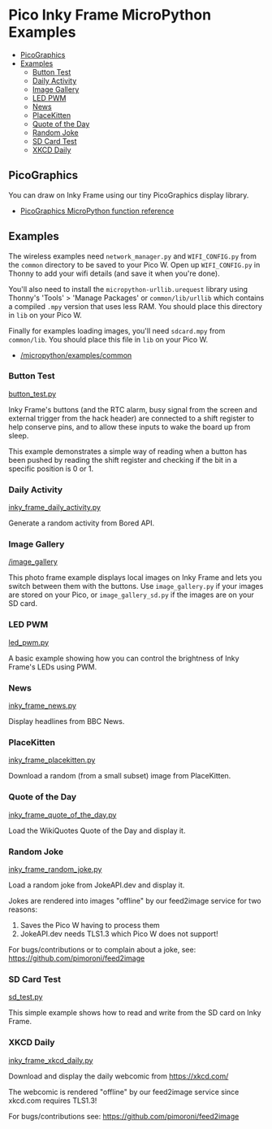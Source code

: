 # Pico Inky Frame MicroPython Examples <!-- omit in toc -->

- [PicoGraphics](#picographics)
- [Examples](#examples)
  - [Button Test](#button-test)
  - [Daily Activity](#daily-activity)
  - [Image Gallery](#image-gallery)
  - [LED PWM](#led-pwm)
  - [News](#news)
  - [PlaceKitten](#placekitten)
  - [Quote of the Day](#quote-of-the-day)
  - [Random Joke](#random-joke)
  - [SD Card Test](#sd-card-test)
  - [XKCD Daily](#xkcd-daily)

## PicoGraphics

You can draw on Inky Frame using our tiny PicoGraphics display library.
- [PicoGraphics MicroPython function reference](../../modules/picographics)

## Examples

The wireless examples need `network_manager.py` and `WIFI_CONFIG.py` from the `common` directory to be saved to your Pico W. Open up `WIFI_CONFIG.py` in Thonny to add your wifi details (and save it when you're done).

You'll also need to install the `micropython-urllib.urequest` library using Thonny's 'Tools' > 'Manage Packages' or `common/lib/urllib` which contains a compiled `.mpy` version that uses less RAM. You should place this directory in `lib` on your Pico W.

Finally for examples loading images, you'll need `sdcard.mpy` from `common/lib`. You should place this file in `lib` on your Pico W.

- [/micropython/examples/common](../common)

### Button Test
[button_test.py](button_test.py)

Inky Frame's buttons (and the RTC alarm, busy signal from the screen and external trigger from the hack header) are connected to a shift register to help conserve pins, and to allow these inputs to wake the board up from sleep.

This example demonstrates a simple way of reading when a button has been pushed by reading the shift register and checking if the bit in a specific position is 0 or 1.

### Daily Activity
[inky_frame_daily_activity.py](inky_frame_daily_activity.py)

Generate a random activity from Bored API.

### Image Gallery
[/image_gallery](../inky_frame/image_gallery)

This photo frame example displays local images on Inky Frame and lets you switch between them with the buttons. Use `image_gallery.py` if your images are stored on your Pico, or `image_gallery_sd.py` if the images are on your SD card.

### LED PWM
[led_pwm.py](led_pwm.py)

A basic example showing how you can control the brightness of Inky Frame's LEDs using PWM.

### News
[inky_frame_news.py](inky_frame_news.py)

Display headlines from BBC News.

### PlaceKitten
[inky_frame_placekitten.py](inky_frame_placekitten.py)

Download a random (from a small subset) image from PlaceKitten.

### Quote of the Day
[inky_frame_quote_of_the_day.py](inky_frame_quote_of_the_day.py)

Load the WikiQuotes Quote of the Day and display it.

### Random Joke
[inky_frame_random_joke.py](inky_frame_random_joke.py)

Load a random joke from JokeAPI.dev and display it.

Jokes are rendered into images "offline" by our feed2image service for two reasons:

1. Saves the Pico W having to process them
2. JokeAPI.dev needs TLS1.3 which Pico W does not support!

For bugs/contributions or to complain about a joke, see: https://github.com/pimoroni/feed2image

### SD Card Test
[sd_test.py](sd_test.py)

This simple example shows how to read and write from the SD card on Inky Frame.

### XKCD Daily
[inky_frame_xkcd_daily.py](inky_frame_xkcd_daily.py)

Download and display the daily webcomic from https://xkcd.com/

The webcomic is rendered "offline" by our feed2image service since xkcd.com requires TLS1.3!

For bugs/contributions see: https://github.com/pimoroni/feed2image

